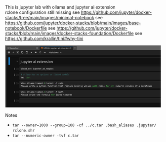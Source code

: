 This is jupyter lab with ollama and jupyter ai extension    
  rclone configuration still missing
  see https://github.com/jupyter/docker-stacks/tree/main/images/minimal-notebook
  see https://github.com/jupyter/docker-stacks/blob/main/images/base-notebook/Dockerfile
  see https://github.com/jupyter/docker-stacks/blob/main/images/docker-stacks-foundation/Dockerfile
  see https://github.com/krallin/tini#why-tini

![Alt text](pictures/ai_jupyterlab.png)

Notes
  - `tar --owner=1000 --group=100 -cf ../c.tar .bash_aliases .jupyter/ rclone.shr`
  - `tar --numeric-owner -tvf c.tar`

